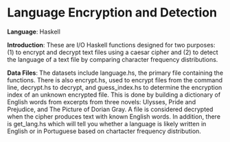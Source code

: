 # Language Encryption and Detection

**Language**: Haskell

**Introduction**: These are I/O Haskell functions designed for two purposes: (1) to encrypt and decrypt text files using a caesar cipher and (2) to detect the language of a text file by comparing character frequency distributions.

**Data Files**: The datasets include language.hs, the primary file containing the functions. There is also encrypt.hs, used to encrypt files from the command line, decrypt.hs to decrypt, and guess_index.hs to determine the encryption index of an unknown encrypted file. This is done by building a dictionary of English words from excerpts from three novels: Ulysses, Pride and Prejudice, and The Picture of Dorian Gray. A file is considered decrypted when the cipher produces text with known English words. In addition, there is get_lang.hs which will tell you whether a language is likely written in English or in Portuguese based on chartacter frequency distribution.


